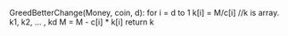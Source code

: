 GreedBetterChange(Money, coin, d):
    for i = d to 1
        k[i] = M/c[i] //k is array. k1, k2, ... , kd
        M = M - c[i] * k[i]
    return k